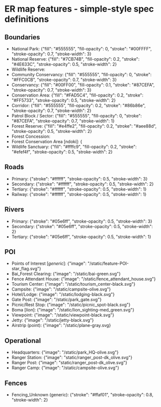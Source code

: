 ER map features - simple-style spec definitions 
==========================================================
## Boundaries
- National Park: {"fill": "#555555", "fill-opacity": 0, "stroke": "#00FFFF", "stroke-opacity": 0.7, "stroke-width": 3}
- National Reserve: {"fill": "#7CB74B", "fill-opacity": 0.2, "stroke": "#4E633C", "stroke-opacity": 0.5, "stroke-width": 2}
- Wildlife Reserve:
- Community Conservancy: {"fill": "#555555", "fill-opacity": 0, "stroke": "#FFC0CB", "stroke-opacity": 0.7,  "stroke-width": 3}
- Conservancy: {"fill": "#00FF00", "fill-opacity": 0.1, "stroke": "#87CEFA", "stroke-opacity": 0.7,  "stroke-width": 3}
- Conservation Area: {"fill": "#FAD5C4", "fill-opacity": 0.2, "stroke": "#FF5733", "stroke-opacity": 0.5, "stroke-width": 2}
- Corridor: {"fill": "#555555", "fill-opacity": 0.2, "stroke": "#86b86e", "stroke-opacity": 0.7, "stroke-width": 2}
- Patrol Block / Sector: {"fill": "#555555", "fill-opacity": 0, "stroke": "#87CEFA", "stroke-opacity": 0.7, "stroke-width": 1}
- Forest Reserve: {"fill": "#e4ffe2", "fill-opacity": 0.2, "stroke": "#aee88d", "stroke-opacity": 0.5, "stroke-width": 2}
- Forest Concession:
- Forest Conservation Area [ndoki]: {
- Wildlife Sanctuary: {"fill": "#ffffc9", "fill-opacity": 0.2, "stroke": "#efef4f", "stroke-opacity": 0.5, "stroke-width": 2}

## Roads
- Primary: {"stroke": "#ffffff", "stroke-opacity": 0.5, "stroke-width": 3}
- Secondary: {"stroke": "#ffffff", "stroke-opacity": 0.5, "stroke-width": 2}
- Tertiary: {"stroke": "#ffffff", "stroke-opacity": 0.5, "stroke-width": 1}
- Railway: {"stroke": "#ffffff", "stroke-opacity": 0.5, "stroke-width": 1}

## Rivers
- Primary: {"stroke": "#05e6ff", "stroke-opacity": 0.5, "stroke-width": 3}
- Secondary: {"stroke": "#05e6ff", "stroke-opacity": 0.5, "stroke-width": 2}
- Tertiary: {"stroke": "#05e6ff", "stroke-opacity": 0.5, "stroke-width": 1}

## POI
- Points of Interest [*generic*]: {"image": "/static/feature-POI-star_flag.svg"}
- Bai_Forest Clearing: {"image": "/static/bai-green.svg"}
- Fence Attendant House: {"image": "/static/fence_attendant_house.svg"}
- Tourism Center: {"image": "/static/tourism_center-black.svg"}
- Campsite: {"image": "/static/campsite-olive.svg"}
- Hotel/Lodge: {"image": "/static/lodging-black.svg"}
- Gate Post: {"image": "/static/park_gate.svg"}
- Picnic/Rest Stop: {"image": "/static/picnic_spot-black.svg"}
- Boma [*lion*]: {"image": "/static/lion_sighting-med_green.svg"}
- Viewpoint: {"image": "/static/viewpoint-black.svg"}
- Jetty: {"image": "/static/jetty-black.svg"}
- Airstrip (point): {"image": "/static/plane-gray.svg}
 
## Operational
- Headquarters: {"image": "/static/park_HQ-olive.svg"}
- Ranger Station: {"image": "static/ranger_post-dk_olive.svg"}
- Ranger Post: {"image": "static/ranger_post-dk_olive.svg"}
- Ranger Camp: {"image": "/static/campsite-olive.svg"}

## Fences
- Fencing_Unknown (generic): {"stroke": "#ffaf01", "stroke-opacity": 0.8, "stroke-width": 2}
 
